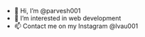 - 👋 Hi, I’m @parvesh001
- 👀 I’m interested in web development
- 📫 Contact me on my Instagram @lvau001

<!---
parvesh001/parvesh001 is a ✨ special ✨ repository because its `README.md` (this file) appears on your GitHub profile.
You can click the Preview link to take a look at your changes.
--->
